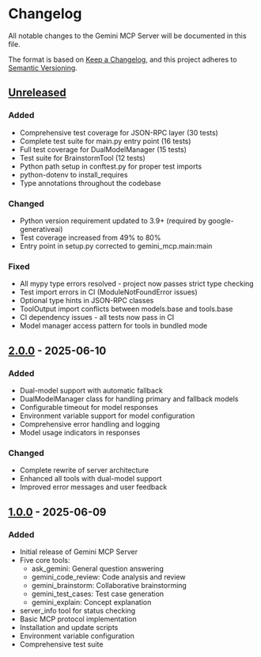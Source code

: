 # Changelog

All notable changes to the Gemini MCP Server will be documented in this file.

The format is based on [Keep a Changelog](https://keepachangelog.com/en/1.0.0/),
and this project adheres to [Semantic Versioning](https://semver.org/spec/v2.0.0.html).

## [Unreleased]

### Added
- Comprehensive test coverage for JSON-RPC layer (30 tests)
- Complete test suite for main.py entry point (16 tests)
- Full test coverage for DualModelManager (15 tests)
- Test suite for BrainstormTool (12 tests)
- Python path setup in conftest.py for proper test imports
- python-dotenv to install_requires
- Type annotations throughout the codebase

### Changed
- Python version requirement updated to 3.9+ (required by google-generativeai)
- Test coverage increased from 49% to 80%
- Entry point in setup.py corrected to gemini_mcp.main:main

### Fixed
- All mypy type errors resolved - project now passes strict type checking
- Test import errors in CI (ModuleNotFoundError issues)
- Optional type hints in JSON-RPC classes
- ToolOutput import conflicts between models.base and tools.base
- CI dependency issues - all tests now pass in CI
- Model manager access pattern for tools in bundled mode

## [2.0.0] - 2025-06-10

### Added
- Dual-model support with automatic fallback
- DualModelManager class for handling primary and fallback models
- Configurable timeout for model responses
- Environment variable support for model configuration
- Comprehensive error handling and logging
- Model usage indicators in responses

### Changed
- Complete rewrite of server architecture
- Enhanced all tools with dual-model support
- Improved error messages and user feedback

## [1.0.0] - 2025-06-09

### Added
- Initial release of Gemini MCP Server
- Five core tools:
  - ask_gemini: General question answering
  - gemini_code_review: Code analysis and review
  - gemini_brainstorm: Collaborative brainstorming
  - gemini_test_cases: Test case generation
  - gemini_explain: Concept explanation
- server_info tool for status checking
- Basic MCP protocol implementation
- Installation and update scripts
- Environment variable configuration
- Comprehensive test suite

[Unreleased]: https://github.com/lbds137/gemini-mcp-server/compare/v2.0.0...HEAD
[2.0.0]: https://github.com/lbds137/gemini-mcp-server/compare/v1.0.0...v2.0.0
[1.0.0]: https://github.com/lbds137/gemini-mcp-server/releases/tag/v1.0.0
